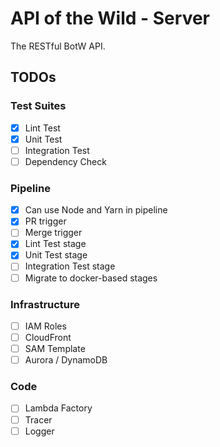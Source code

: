 # API of the Wild - Server #
The RESTful BotW API.

## TODOs ##

### Test Suites ###
- [x] Lint Test
- [x] Unit Test
- [ ] Integration Test
- [ ] Dependency Check

### Pipeline ###
- [x] Can use Node and Yarn in pipeline
- [x] PR trigger
- [ ] Merge trigger
- [x] Lint Test stage
- [x] Unit Test stage
- [ ] Integration Test stage
- [ ] Migrate to docker-based stages

### Infrastructure
- [ ] IAM Roles
- [ ] CloudFront
- [ ] SAM Template
- [ ] Aurora / DynamoDB

### Code
- [ ] Lambda Factory
- [ ] Tracer
- [ ] Logger
